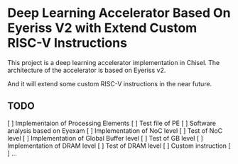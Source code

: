 # Deep Learning Accelerator Based On Eyeriss V2 with Extend Custom RISC-V Instructions

This project is a deep learning accelerator implementation in Chisel. The architecture of the accelerator is based on Eyeriss v2.

And it will extend some custom RISC-V instructions in the near future.

## TODO

[ ] Implementaion of Processing Elements
[ ] Test file of PE
[ ] Software analysis based on Eyexam
[ ] Implementation of NoC level
[ ] Test of NoC level
[ ] Implementation of Global Buffer level
[ ] Test of GB level
[ ] Implementation of DRAM level
[ ] Test of DRAM level
[ ] Custom instruction
[ ] ...
